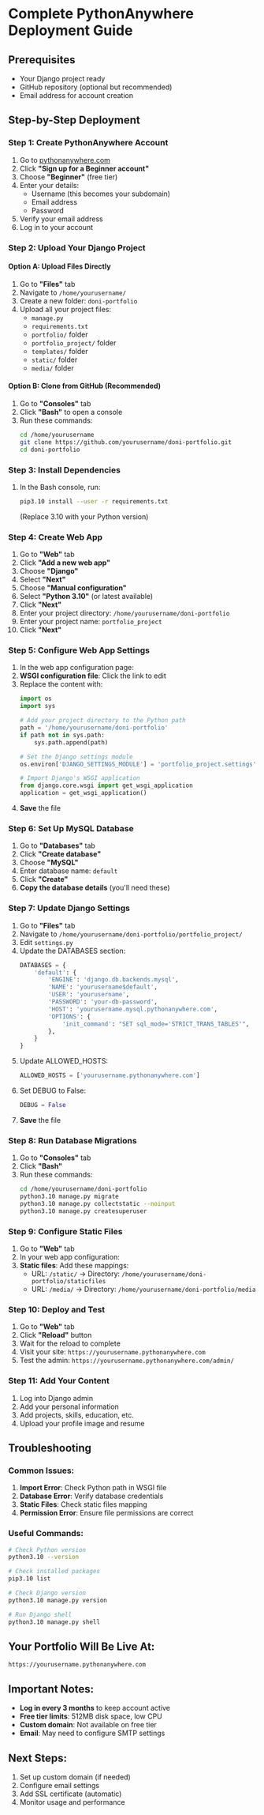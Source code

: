 # Complete PythonAnywhere Deployment Guide

## Prerequisites
- Your Django project ready
- GitHub repository (optional but recommended)
- Email address for account creation

## Step-by-Step Deployment

### Step 1: Create PythonAnywhere Account
1. Go to [pythonanywhere.com](https://pythonanywhere.com)
2. Click **"Sign up for a Beginner account"**
3. Choose **"Beginner"** (free tier)
4. Enter your details:
   - Username (this becomes your subdomain)
   - Email address
   - Password
5. Verify your email address
6. Log in to your account

### Step 2: Upload Your Django Project

#### Option A: Upload Files Directly
1. Go to **"Files"** tab
2. Navigate to `/home/yourusername/`
3. Create a new folder: `doni-portfolio`
4. Upload all your project files:
   - `manage.py`
   - `requirements.txt`
   - `portfolio/` folder
   - `portfolio_project/` folder
   - `templates/` folder
   - `static/` folder
   - `media/` folder

#### Option B: Clone from GitHub (Recommended)
1. Go to **"Consoles"** tab
2. Click **"Bash"** to open a console
3. Run these commands:
   ```bash
   cd /home/yourusername
   git clone https://github.com/yourusername/doni-portfolio.git
   cd doni-portfolio
   ```

### Step 3: Install Dependencies
1. In the Bash console, run:
   ```bash
   pip3.10 install --user -r requirements.txt
   ```
   (Replace 3.10 with your Python version)

### Step 4: Create Web App
1. Go to **"Web"** tab
2. Click **"Add a new web app"**
3. Choose **"Django"**
4. Select **"Next"**
5. Choose **"Manual configuration"**
6. Select **"Python 3.10"** (or latest available)
7. Click **"Next"**
8. Enter your project directory: `/home/yourusername/doni-portfolio`
9. Enter your project name: `portfolio_project`
10. Click **"Next"**

### Step 5: Configure Web App Settings
1. In the web app configuration page:
2. **WSGI configuration file**: Click the link to edit
3. Replace the content with:
   ```python
   import os
   import sys

   # Add your project directory to the Python path
   path = '/home/yourusername/doni-portfolio'
   if path not in sys.path:
       sys.path.append(path)

   # Set the Django settings module
   os.environ['DJANGO_SETTINGS_MODULE'] = 'portfolio_project.settings'

   # Import Django's WSGI application
   from django.core.wsgi import get_wsgi_application
   application = get_wsgi_application()
   ```
4. **Save** the file

### Step 6: Set Up MySQL Database
1. Go to **"Databases"** tab
2. Click **"Create database"**
3. Choose **"MySQL"**
4. Enter database name: `default`
5. Click **"Create"**
6. **Copy the database details** (you'll need these)

### Step 7: Update Django Settings
1. Go to **"Files"** tab
2. Navigate to `/home/yourusername/doni-portfolio/portfolio_project/`
3. Edit `settings.py`
4. Update the DATABASES section:
   ```python
   DATABASES = {
       'default': {
           'ENGINE': 'django.db.backends.mysql',
           'NAME': 'yourusername$default',
           'USER': 'yourusername',
           'PASSWORD': 'your-db-password',
           'HOST': 'yourusername.mysql.pythonanywhere.com',
           'OPTIONS': {
               'init_command': "SET sql_mode='STRICT_TRANS_TABLES'",
           },
       }
   }
   ```
5. Update ALLOWED_HOSTS:
   ```python
   ALLOWED_HOSTS = ['yourusername.pythonanywhere.com']
   ```
6. Set DEBUG to False:
   ```python
   DEBUG = False
   ```
7. **Save** the file

### Step 8: Run Database Migrations
1. Go to **"Consoles"** tab
2. Click **"Bash"**
3. Run these commands:
   ```bash
   cd /home/yourusername/doni-portfolio
   python3.10 manage.py migrate
   python3.10 manage.py collectstatic --noinput
   python3.10 manage.py createsuperuser
   ```

### Step 9: Configure Static Files
1. Go to **"Web"** tab
2. In your web app configuration:
3. **Static files**: Add these mappings:
   - URL: `/static/` → Directory: `/home/yourusername/doni-portfolio/staticfiles`
   - URL: `/media/` → Directory: `/home/yourusername/doni-portfolio/media`

### Step 10: Deploy and Test
1. Go to **"Web"** tab
2. Click **"Reload"** button
3. Wait for the reload to complete
4. Visit your site: `https://yourusername.pythonanywhere.com`
5. Test the admin: `https://yourusername.pythonanywhere.com/admin/`

### Step 11: Add Your Content
1. Log into Django admin
2. Add your personal information
3. Add projects, skills, education, etc.
4. Upload your profile image and resume

## Troubleshooting

### Common Issues:
1. **Import Error**: Check Python path in WSGI file
2. **Database Error**: Verify database credentials
3. **Static Files**: Check static files mapping
4. **Permission Error**: Ensure file permissions are correct

### Useful Commands:
```bash
# Check Python version
python3.10 --version

# Check installed packages
pip3.10 list

# Check Django version
python3.10 manage.py version

# Run Django shell
python3.10 manage.py shell
```

## Your Portfolio Will Be Live At:
`https://yourusername.pythonanywhere.com`

## Important Notes:
- **Log in every 3 months** to keep account active
- **Free tier limits**: 512MB disk space, low CPU
- **Custom domain**: Not available on free tier
- **Email**: May need to configure SMTP settings

## Next Steps:
1. Set up custom domain (if needed)
2. Configure email settings
3. Add SSL certificate (automatic)
4. Monitor usage and performance
